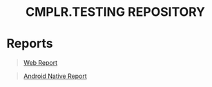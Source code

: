 <h1 align="center">
  <strong>CMPLR.TESTING REPOSITORY</strong>
</h1>



# Reports

> [Web Report](https://rawcdn.githack.com/We2Am-BaSsem/Testing-Reports/24ce491aa6e4eb2403c4e0e8c038b20697ea3210/Web/index.html)

> [Android Native Report](https://rawcdn.githack.com/We2Am-BaSsem/Testing-Reports/cd708b4d7a037c0509f0e28b655a182b23a26493/Android%20Native%20Mobile/index.html)

